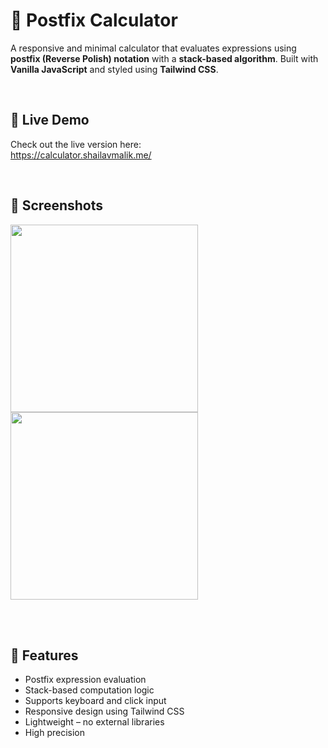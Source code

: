 # 📱 Postfix Calculator

A responsive and minimal calculator that evaluates expressions using **postfix (Reverse Polish) notation** with a **stack-based algorithm**. Built with **Vanilla JavaScript** and styled using **Tailwind CSS**.

<br>

## 🧪 Live Demo
Check out the live version here:  
https://calculator.shailavmalik.me/

<br>

## 📸 Screenshots
<img src="https://github.com/user-attachments/assets/b199cd03-eb5d-48f0-84a0-966d91d980c4" height="300px" />
<img src="https://github.com/user-attachments/assets/5c117e58-55a5-4090-a7c4-f3a113c95f2b" height="300px" />

<br><br>
## 🚀 Features
- Postfix expression evaluation  
- Stack-based computation logic  
- Supports keyboard and click input
- Responsive design using Tailwind CSS  
- Lightweight – no external libraries
- High precision
